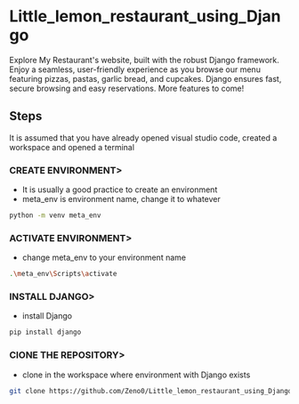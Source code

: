 # Little_lemon_restaurant_using_Django

Explore My Restaurant's website, built with the robust Django framework. Enjoy a seamless, user-friendly experience as you browse our menu featuring pizzas, pastas, garlic bread, and cupcakes. Django ensures fast, secure browsing and easy reservations. More features to come!

## Steps
It is assumed that you have already opened visual studio code, created a workspace and opened a terminal

### CREATE ENVIRONMENT>

- It is usually a good practice to create an environment
- meta_env is environment name, change it to whatever 

```bash
python -m venv meta_env
```

### ACTIVATE ENVIRONMENT>

- change meta_env to your environment name

```bash
.\meta_env\Scripts\activate  
```

### INSTALL DJANGO>
- install Django

```bash
pip install django
```
   
### ClONE THE REPOSITORY>
- clone in the workspace where environment with Django exists

```bash
git clone https://github.com/Zeno0/Little_lemon_restaurant_using_Django.git
```



